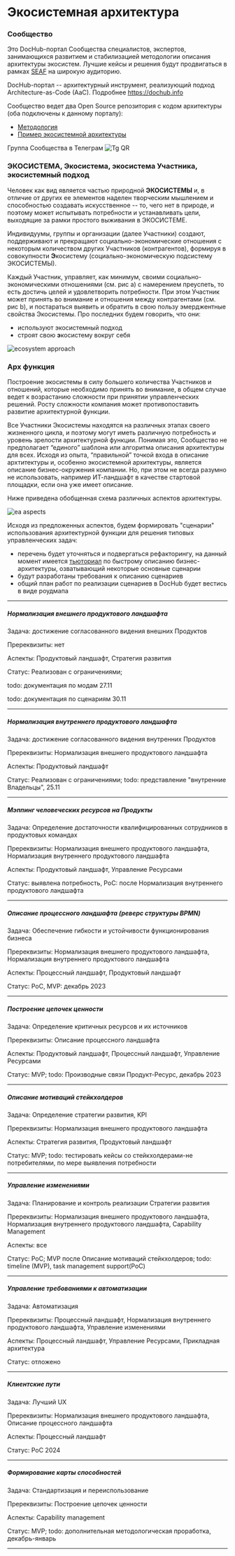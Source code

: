 # Экосистемная архитектура

### Сообщество
Это DocHub-портал Cообщества специалистов, экспертов, занимающихся развитием и стабилизацией методологии описания архитектуры экосистем. Лучшие кейсы и решения будут продвигаться в рамках [SEAF](https://github.com/SEAFTeam/seaf-dzo) на широкую аудиторию.

DocHub-портал -- архитектурный инструмент, реализующий подход Architecture-as-Code (AaC). Подробнее https://dochub.info 

Сообщество ведет два Open Source репозитория с кодом архитектуры (оба подключены к данному порталу):
* [Методология](https://github.com/altershaman/eco_methodology)
* [Пример экосистемной архитектуры](https://github.com/altershaman/eco_architecture)

Группа Сообщества в Телеграм
![Tg QR](tg_qr.png)

### ЭКОСИСТЕМА, Экосистема, экосистема Участника, экосистемный подход

Человек как вид является частью природной **ЭКОСИСТЕМЫ** и, в отличие от других ее элементов наделен творческим мышлением и способностью создавать искусственное -- то, чего нет в природе, и поэтому может испытывать потребности и устанавливать цели, выходящие за рамки простого выживания в ЭКОСИСТЕМЕ.

Индивидуумы, группы и организации (далее Участники) создают, поддерживают и прекращают социально-экономические отношения с некоторым количеством других Участников (контрагентов), формируя в совокупности **Э**косистему (социально-экономическую подсистему ЭКОСИСТЕМЫ).

Каждый Участник, управляет, как минимум, своими социально-экономическими отношениями (см. рис а) с намерением преуспеть, то есть достичь целей и удовлетворить потребности. При этом Участник может принять во внимание и отношения между контрагентами (см. рис b), и постараться выявить и обратить в свою пользу эмерджентные свойства Экосистемы. Про последних будем говорить, что они:
* используют экосистемный подход
* строят свою **э**косистему вокруг себя

![ecosystem approach](ecosystem_approach.png)

### Арх функция
Построение экосистемы в силу большего количества Участников и отношений, которые необходимо принять во внимание, в общем случае ведет к возрастанию сложности при принятии управленческих решений. Росту сложности компания может противопоставить развитие архитектурной функции.

Все Участники Экосистемы находятся на различных этапах своего жизненного цикла, и поэтому могут иметь различную потребность и уровень зрелости архитектурной функции. Понимая это, Сообщество не предполагает “единого” шаблона или алгоритма описания архитектуры для всех. Исходя из опыта, “правильной” точкой входа в описание архтитектуры и, особенно экосистемной архитектуры, является описание бизнес-окружения компании. Но, при этом не всегда разумно не использовать, например ИТ-ландшафт в качестве стартовой площадки, если она уже имеет описание.

Ниже приведена обобщенная схема различных аспектов архитектуры. 

![ea aspects](ea_aspects.png)

Исходя из предложенных аспектов, будем формировать "сценарии" использования архитектурной функции для решения типовых управленческих задач:
* перечень будет уточняться и подвергаться рефакторингу, на данный момент имеется [тьюториал](/docs/ba_tutorial) по быстрому описанию бизнес-архитектуры, озватывающий некоторые основные сценарии
* будут разработаны требования к описанию сценариев
* общий план работ по реализации сценариев в DocHub будет вестись в виде роудмапа

---
##### Нормализация внешнего продуктового ландшафта
Задача: достижение согласованного видения внешних Продуктов

Пререквизиты: нет

Аспекты: Продуктовый ландшафт, Стратегия развития

Статус: Реализован с ограничениями;

todo: документация по модам 27.11

todo: документация по сценариям 30.11

---
##### Нормализация внутреннего продуктового ландшафта
Задача: достижение согласованного видения внутренних Продуктов

Пререквизиты: Нормализация внешнего продуктового ландшафта

Аспекты: Продуктовый ландшафт

Статус: Реализован с ограничениями; todo: представление "внутренние Владельцы", 25.11

---
##### Мэппинг человеческих ресурсов на Продукты
Задача: Определение достаточности квалифицированных сотрудников в продуктовых командах

Пререквизиты: Нормализация внешнего продуктового ландшафта, Нормализация внутреннего продуктового ландшафта

Аспекты: Продуктовый ландшафт, Управление Ресурсами

Статус: выявлена потребность, PoC: после Нормализация внутреннего продуктового ландшафта

---
##### Описание процессного ландшафта (реверс структуры BPMN)
Задача: Обеспечение гибкости и устойчивости функционирования бизнеса

Пререквизиты: Нормализация внешнего продуктового ландшафта, Нормализация внутреннего продуктового ландшафта

Аспекты: Процессный ландшафт, Продуктовый ландшафт

Статус: PoC, MVP: декабрь 2023

---
##### Построение цепочек ценности
Задача: Определение критичных ресурсов и их источников

Пререквизиты: Описание процессного ландшафта

Аспекты: Продуктовый ландшафт, Процессный ландшафт, Управление Ресурсами

Статус: MVP; todo: Производные связи Продукт-Ресурс, декабрь 2023

---
##### Описание мотиваций стейкхолдеров
Задача: Определение стратегии развития, KPI

Пререквизиты: Нормализация внешнего продуктового ландшафта 

Аспекты: Стратегия развития, Продуктовый ландшафт

Статус: MVP; todo: тестировать кейсы со стейкхолдерами-не потребителями, по мере выявления потребности

---
##### Управление изменениями
Задача: Планирование и контроль реализации Стратегии развития

Пререквизиты: Нормализация внешнего продуктового ландшафта, Нормализация внутреннего продуктового ландшафта, Capability Management

Аспекты: все

Статус: PoC; MVP после Описание мотиваций стейкхолдеров; todo: timeline (MVP), task management support(PoC)

---
##### Управление требованиями к автоматизации
Задача: Автоматизация

Пререквизиты: Процессный ландшафт, Нормализация внутреннего продуктового ландшафта, Управление изменениями

Аспекты: Процессный ландшафт, Управление Ресурсами, Прикладная архитектура

Статус: отложено

---
##### Клиентские пути
Задача: Лучший UX

Пререквизиты: Нормализация внешнего продуктового ландшафта, Описание процессного ландшафта

Аспекты: Процессный ландшафт

Статус: PoC 2024

---
##### Формирование карты способностей
Задача: Стандартизация и переиспользование

Пререквизиты: Построение цепочек ценности

Аспекты: Capability management

Статус: MVP; todo: дополнительная методологическая проработка, декабрь-январь

---


